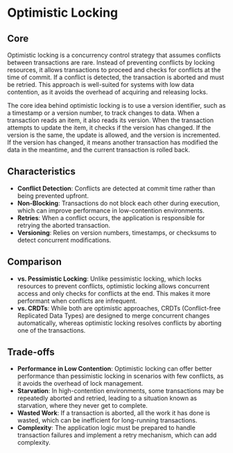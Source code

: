# Optimistic Locking

## Core

Optimistic locking is a concurrency control strategy that assumes conflicts between transactions are rare. Instead of preventing conflicts by locking resources, it allows transactions to proceed and checks for conflicts at the time of commit. If a conflict is detected, the transaction is aborted and must be retried. This approach is well-suited for systems with low data contention, as it avoids the overhead of acquiring and releasing locks.

The core idea behind optimistic locking is to use a version identifier, such as a timestamp or a version number, to track changes to data. When a transaction reads an item, it also reads its version. When the transaction attempts to update the item, it checks if the version has changed. If the version is the same, the update is allowed, and the version is incremented. If the version has changed, it means another transaction has modified the data in the meantime, and the current transaction is rolled back.

## Characteristics

- **Conflict Detection**: Conflicts are detected at commit time rather than being prevented upfront.
- **Non-Blocking**: Transactions do not block each other during execution, which can improve performance in low-contention environments.
- **Retries**: When a conflict occurs, the application is responsible for retrying the aborted transaction.
- **Versioning**: Relies on version numbers, timestamps, or checksums to detect concurrent modifications.

## Comparison

- **vs. Pessimistic Locking**: Unlike pessimistic locking, which locks resources to prevent conflicts, optimistic locking allows concurrent access and only checks for conflicts at the end. This makes it more performant when conflicts are infrequent.
- **vs. CRDTs**: While both are optimistic approaches, CRDTs (Conflict-free Replicated Data Types) are designed to merge concurrent changes automatically, whereas optimistic locking resolves conflicts by aborting one of the transactions.

## Trade-offs

- **Performance in Low Contention**: Optimistic locking can offer better performance than pessimistic locking in scenarios with few conflicts, as it avoids the overhead of lock management.
- **Starvation**: In high-contention environments, some transactions may be repeatedly aborted and retried, leading to a situation known as starvation, where they never get to complete.
- **Wasted Work**: If a transaction is aborted, all the work it has done is wasted, which can be inefficient for long-running transactions.
- **Complexity**: The application logic must be prepared to handle transaction failures and implement a retry mechanism, which can add complexity.
